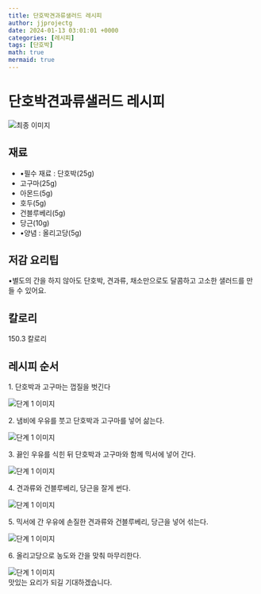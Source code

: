 ```yaml
---
title: 단호박견과류샐러드 레시피
author: jjprojectg
date: 2024-01-13 03:01:01 +0000
categories: [레시피]
tags: [단호박]
math: true
mermaid: true
---
```

<meta name="og:type" content="website"/>
<meta charset="UTF-8"/>
<div class="header">
  <h1>단호박견과류샐러드 레시피</h1>
</div>

<div class="container my-4">
  <div class="row">
    <div class="col-12 col-md-6">
      <div class="recipe-image">
        <img src="http://www.foodsafetykorea.go.kr/uploadimg/20230309/20230309102734_1678325254074.jpg" class="step-image" alt="최종 이미지"/>
      </div>
    </div>
    <div class="col-12 col-md-6">
      <div class="ingredients">
        <h2>재료</h2>
        <ul class="card">
          <li> •필수 재료 : 단호박(25g) </li>
          <li>  고구마(25g) </li>
          <li>  아몬드(5g) </li>
          <li>  호두(5g) </li>
          <li>  건블루베리(5g) </li>
          <li>  당근(10g) </li>
          <li> •양념 : 올리고당(5g) </li>
</ul>
      </div>
    </div>
    <div class="col-12 col-md-6">
      <div class="ingredients">
        <h2>저감 요리팁</h2>
        <div class="card"> 
          <p>
            •별도의 간을 하지 않아도 단호박, 견과류, 채소만으로도 달콤하고 고소한 샐러드를 만들 수 있어요.
          </p>
        </div>
      </div>
      <div class="ingredients">
        <h2>칼로리</h2>
        <div class="card"> 
          <p>
            150.3 칼로리
          </p>
        </div>
      </div>
    </div>
  </div>

  <h2 class="my-4">레시피 순서</h2>
  <div class="card recipe-card">
    <div class="card-body recipe-step">
      <p class="card-text step-description">1. 단호박과 고구마는 껍질을 벗긴다</p>
      <img src="http://www.foodsafetykorea.go.kr/uploadimg/20230309/20230309102959_1678325399286.jpg" alt="단계 1 이미지" class="step-image"/>
    </div>
  </div>
  <div class="card recipe-card">
    <div class="card-body recipe-step">
      <p class="card-text step-description">2. 냄비에 우유를 붓고 단호박과 고구마를 넣어 삶는다.</p>
      <img src="http://www.foodsafetykorea.go.kr/uploadimg/20230309/20230309103012_1678325412697.jpg" alt="단계 1 이미지" class="step-image"/>
    </div>
  </div>
  <div class="card recipe-card">
    <div class="card-body recipe-step">
      <p class="card-text step-description">3. 끓인 우유를 식힌 뒤 단호박과 고구마와 함께 믹서에 넣어 간다.</p>
      <img src="http://www.foodsafetykorea.go.kr/uploadimg/20230309/20230309103026_1678325426161.jpg" alt="단계 1 이미지" class="step-image"/>
    </div>
  </div>
  <div class="card recipe-card">
    <div class="card-body recipe-step">
      <p class="card-text step-description">4. 견과류와 건블루베리, 당근을 잘게 썬다.</p>
      <img src="http://www.foodsafetykorea.go.kr/uploadimg/20230309/20230309103040_1678325440572.jpg" alt="단계 1 이미지" class="step-image"/>
    </div>
  </div>
  <div class="card recipe-card">
    <div class="card-body recipe-step">
      <p class="card-text step-description">5. 믹서에 간 우유에 손질한 견과류와 건블루베리, 당근을 넣어 섞는다.</p>
      <img src="http://www.foodsafetykorea.go.kr/uploadimg/20230309/20230309103100_1678325460560.jpg" alt="단계 1 이미지" class="step-image"/>
    </div>
  </div>
  <div class="card recipe-card">
    <div class="card-body recipe-step">
      <p class="card-text step-description">6. 올리고당으로 농도와 간을 맞춰 마무리한다.</p>
      <img src="http://www.foodsafetykorea.go.kr/uploadimg/20230309/20230309103122_1678325482131.jpg" alt="단계 1 이미지" class="step-image"/>
    </div>
  </div>

</div>
맛있는 요리가 되길 기대하겠습니다.
